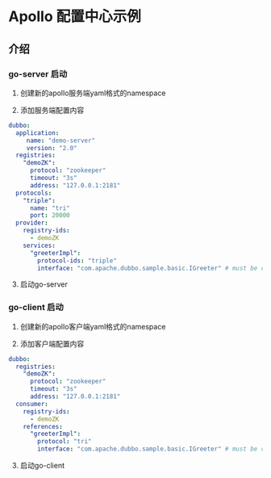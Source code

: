 # Apollo 配置中心示例


## 介绍


### go-server 启动

1. 创建新的apollo服务端yaml格式的namespace

2. 添加服务端配置内容

```yaml
dubbo:
  application:
     name: "demo-server"
     version: "2.0"
  registries:
    "demoZK":
      protocol: "zookeeper"
      timeout: "3s"
      address: "127.0.0.1:2181"
  protocols:
    "triple":
      name: "tri"
      port: 20000
  provider:
    registry-ids:
      - demoZK
    services:
      "greeterImpl":
        protocol-ids: "triple"
        interface: "com.apache.dubbo.sample.basic.IGreeter" # must be compatible with grpc or dubbo-java
```

3. 启动go-server

### go-client 启动

1. 创建新的apollo客户端yaml格式的namespace

2. 添加客户端配置内容

```yaml
dubbo:
  registries:
    "demoZK":
      protocol: "zookeeper"
      timeout: "3s"
      address: "127.0.0.1:2181"
  consumer:
    registry-ids:
      - demoZK
    references:
      "greeterImpl":
        protocol: "tri"
        interface: "com.apache.dubbo.sample.basic.IGreeter" # must be compatible with grpc or dubbo-java
```

3. 启动go-client